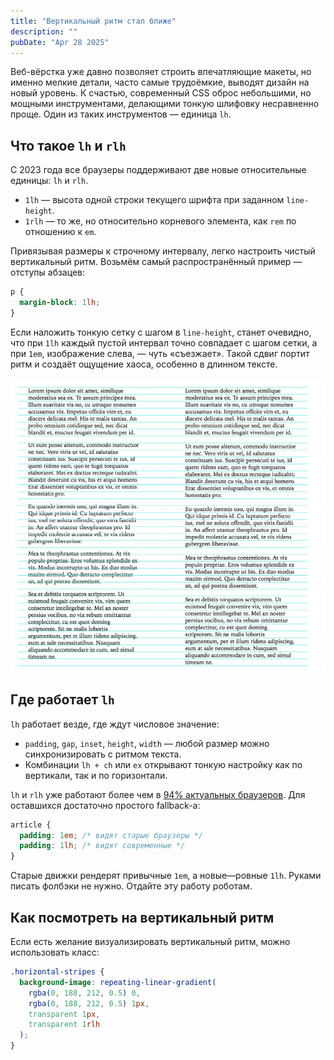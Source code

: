 ```yaml
---
title: "Вертикальный ритм стал ближе"
description: ""
pubDate: "Apr 28 2025"
---
```


Веб-вёрстка уже давно позволяет строить впечатляющие макеты, но именно мелкие детали, часто самые трудоёмкие, выводят дизайн на новый уровень. К счастью, современный CSS оброс небольшими, но мощными инструментами, делающими тонкую шлифовку несравненно проще. Один из таких инструментов — единица `lh`.

## Что такое `lh` и `rlh`
С 2023 года все браузеры поддерживают две новые относительные единицы: `lh` и `rlh`.
- `1lh` — высота одной строки текущего шрифта при заданном `line-height`.
- `1rlh` — то же, но относительно корневого элемента, как `rem` по отношению к `em`.

Привязывая размеры к строчному интервалу, легко настроить чистый вертикальный ритм. Возьмём самый распространённый пример — отступы абзацев:

```css
p {
  margin-block: 1lh;
}
```

Если наложить тонкую сетку с шагом в `line-height`, станет очевидно, что при `1lh` каждый пустой интервал точно совпадает с шагом сетки, а при `1em`, изображение слева, — чуть «съезжает». Такой сдвиг портит ритм и создаёт ощущение хаоса, особенно в длинном тексте.

![](vertical-thyrhm.png)

## Где работает `lh`
`lh` работает везде, где ждут числовое значение:
- `padding`, `gap`, `inset`, `height`, `width` — любой размер можно синхронизировать с ритмом текста.
- Комбинации `lh + ch` или `ex` открывают тонкую настройку как по вертикали, так и по горизонтали.


`lh` и `rlh` уже работают более чем в [94% актуальных браузеров](https://caniuse.com/mdn-css_types_length_rlh). Для оставшихся достаточно простого fallback-а:

```css
article {
  padding: 1em; /* видят старые браузеры */
  padding: 1lh; /* видят современные */
}
```

Старые движки рендерят привычные `1em`, а новые—ровные `1lh`. Руками писать фолбэки не нужно. Отдайте эту работу роботам.

## Как посмотреть на вертикальный ритм

Если есть желание визуализировать вертикальный ритм, можно использовать класс:

```css
.horizontal-stripes {
  background-image: repeating-linear-gradient(
    rgba(0, 188, 212, 0.5) 0,
    rgba(0, 188, 212, 0.5) 1px,
    transparent 1px,
    transparent 1rlh
  );
}
```
